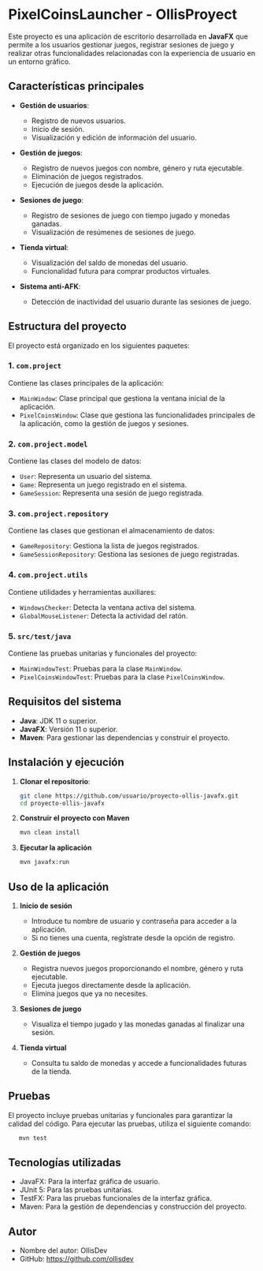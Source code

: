# PixelCoinsLauncher - OllisProyect

Este proyecto es una aplicación de escritorio desarrollada en **JavaFX** que permite a los usuarios gestionar juegos, registrar sesiones de juego y realizar otras funcionalidades relacionadas con la experiencia de usuario en un entorno gráfico.

## Características principales

- **Gestión de usuarios**:

  - Registro de nuevos usuarios.
  - Inicio de sesión.
  - Visualización y edición de información del usuario.

- **Gestión de juegos**:

  - Registro de nuevos juegos con nombre, género y ruta ejecutable.
  - Eliminación de juegos registrados.
  - Ejecución de juegos desde la aplicación.

- **Sesiones de juego**:

  - Registro de sesiones de juego con tiempo jugado y monedas ganadas.
  - Visualización de resúmenes de sesiones de juego.

- **Tienda virtual**:

  - Visualización del saldo de monedas del usuario.
  - Funcionalidad futura para comprar productos virtuales.

- **Sistema anti-AFK**:
  - Detección de inactividad del usuario durante las sesiones de juego.

## Estructura del proyecto

El proyecto está organizado en los siguientes paquetes:

### 1. **`com.project`**

Contiene las clases principales de la aplicación:

- `MainWindow`: Clase principal que gestiona la ventana inicial de la aplicación.
- `PixelCoinsWindow`: Clase que gestiona las funcionalidades principales de la aplicación, como la gestión de juegos y sesiones.

### 2. **`com.project.model`**

Contiene las clases del modelo de datos:

- `User`: Representa un usuario del sistema.
- `Game`: Representa un juego registrado en el sistema.
- `GameSession`: Representa una sesión de juego registrada.

### 3. **`com.project.repository`**

Contiene las clases que gestionan el almacenamiento de datos:

- `GameRepository`: Gestiona la lista de juegos registrados.
- `GameSessionRepository`: Gestiona las sesiones de juego registradas.

### 4. **`com.project.utils`**

Contiene utilidades y herramientas auxiliares:

- `WindowsChecker`: Detecta la ventana activa del sistema.
- `GlobalMouseListener`: Detecta la actividad del ratón.

### 5. **`src/test/java`**

Contiene las pruebas unitarias y funcionales del proyecto:

- `MainWindowTest`: Pruebas para la clase `MainWindow`.
- `PixelCoinsWindowTest`: Pruebas para la clase `PixelCoinsWindow`.

## Requisitos del sistema

- **Java**: JDK 11 o superior.
- **JavaFX**: Versión 11 o superior.
- **Maven**: Para gestionar las dependencias y construir el proyecto.

## Instalación y ejecución

1. **Clonar el repositorio**:

   ```bash
   git clone https://github.com/usuario/proyecto-ollis-javafx.git
   cd proyecto-ollis-javafx

   ```

2. **Construir el proyecto con Maven**

   ```bash
   mvn clean install

   ```

3. **Ejecutar la aplicación**

   ```bash
   mvn javafx:run

   ```

## Uso de la aplicación

1. **Inicio de sesión**

   - Introduce tu nombre de usuario y contraseña para acceder a la aplicación.
   - Si no tienes una cuenta, regístrate desde la opción de registro.

2. **Gestión de juegos**

   - Registra nuevos juegos proporcionando el nombre, género y ruta ejecutable.
   - Ejecuta juegos directamente desde la aplicación.
   - Elimina juegos que ya no necesites.

3. **Sesiones de juego**

   - Visualiza el tiempo jugado y las monedas ganadas al finalizar una sesión.

4. **Tienda virtual**
   - Consulta tu saldo de monedas y accede a funcionalidades futuras de la tienda.

## Pruebas

El proyecto incluye pruebas unitarias y funcionales para garantizar la calidad del código. Para ejecutar las pruebas, utiliza el siguiente comando:

```bash
   mvn test

```

## Tecnologías utilizadas

- JavaFX: Para la interfaz gráfica de usuario.
- JUnit 5: Para las pruebas unitarias.
- TestFX: Para las pruebas funcionales de la interfaz gráfica.
- Maven: Para la gestión de dependencias y construcción del proyecto.

## Autor

- Nombre del autor: OllisDev
- GitHub: https://github.com/ollisdev
